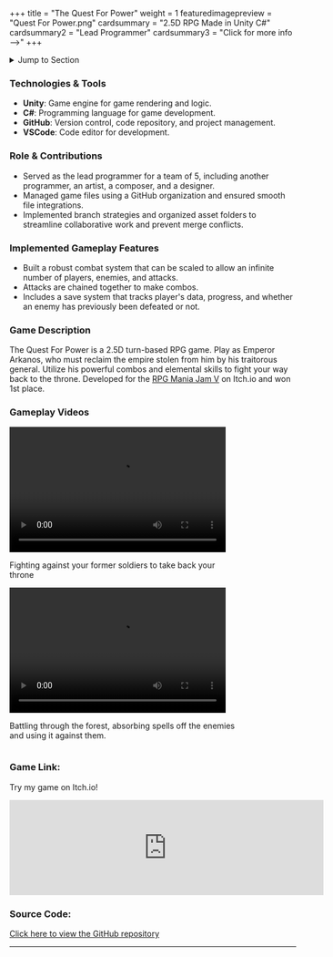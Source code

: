 +++
title = "The Quest For Power"
weight = 1
featuredimagepreview = "Quest For Power.png"
cardsummary = "2.5D RPG Made in Unity C#"
cardsummary2 = "Lead Programmer"
cardsummary3 = "Click for more info -->"
+++

<details>
<summary>Jump to Section</summary>

- [Technologies & Tools](#technologies--tools)
- [Role & Contributions](#role--contributions)
- [Implemented Gameplay Features](#implemented-gameplay-features)
- [Game Description & Videos](#game-description)
- [Game Link & Source Code](#game-link)

</details>

### Technologies & Tools

- **Unity**: Game engine for game rendering and logic.
- **C#**: Programming language for game development.
- **GitHub**: Version control, code repository, and project management.
- **VSCode**: Code editor for development.

### Role & Contributions

- Served as the lead programmer for a team of 5, including another programmer, an artist, a composer, and a designer.
- Managed game files using a GitHub organization and ensured smooth file integrations.
- Implemented branch strategies and organized asset folders to streamline collaborative work and prevent merge conflicts.

### Implemented Gameplay Features

- Built a robust combat system that can be scaled to allow an infinite number of players, enemies, and attacks.
- Attacks are chained together to make combos.
- Includes a save system that tracks player's data, progress, and whether an enemy has previously been defeated or not.

### Game Description

The Quest For Power is a 2.5D turn-based RPG game. Play as Emperor Arkanos, who must reclaim the empire stolen from him by his traitorous general. Utilize his powerful combos and elemental skills to fight your way back to the throne. Developed for the [RPG Mania Jam V](https://itch.io/jam/rpg-mania-v) on Itch.io and won 1st place.

### Gameplay Videos

<div style="margin-right: 40px; display: inline-block; vertical-align: top;">
<video width="380" height="220" controls>
  <source src="/video/Quest%20For%20Power/Throne%20Fight.mp4" type="video/mp4">
  Your browser does not support the video tag.
</video>
<p style="width: 400px; word-wrap: break-word;">Fighting against your former soldiers to take back your throne</p>
</div>

<div style="display: inline-block; vertical-align: top;">
<video width="380" height="220" controls>
  <source src="/video/Quest%20For%20Power/Wilds%20Mechanics.mp4" type="video/mp4">
  Your browser does not support the video tag.
</video>
<p style="width: 400px; word-wrap: break-word;">Battling through the forest, absorbing spells off the enemies and using it against them.</p>
</div>

<!-- ### Lessons Learned

- As a lead programmer, it's important to make sure everyone is consistently on the same page from the beginning, otherwise it gets harder to coordinate tasks.
- Deadlines need to be set throughout the development process to ensure most of the work isn't being done at the end.
- A lot of time needs to be dedicated to play testing for a game to go from functional to fun.
- It can't be assumed that the mechanics will make sense to the player just because it does to the developers. Some kind of instructions/tutorial is necessary.

### Future Plans

- Do more playtesting for better difficulty balancing.
- Add a tutorial to help players know how the mechanics work.
- Once these updates are made, put it on Steam and consider expanding the game into something much bigger with the team. -->

### Game Link:

Try my game on Itch.io!

<iframe 
frameborder="0" 
src="https://itch.io/embed/2197211?linkback=true&amp;dark=true" 
width="552" 
height="167"
><a href="https://jo3y49.itch.io/the-quest-for-power"
>The Quest For Power by Jo3y49, n3ista, OneWingedDoge, Magno-M-S-Silva</a
></iframe>

### Source Code:

[Click here to view the GitHub repository](https://github.com/Game-Jam-Dev/Quest-For-Power/)

---